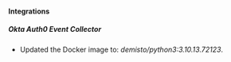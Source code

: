 
#### Integrations

##### Okta Auth0 Event Collector

- Updated the Docker image to: *demisto/python3:3.10.13.72123*.
